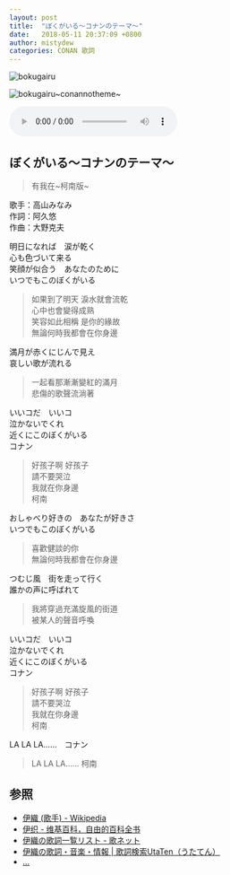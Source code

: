 ```yaml
---
layout: post
title:  "ぼくがいる～コナンのテーマ～"
date:   2018-05-11 20:37:09 +0800
author: mistydew
categories: CONAN 歌詞
---
```

![bokugairu](https://raw.githubusercontent.com/mistydew/dc/master/images/%E3%81%BC%E3%81%8F%E3%81%8C%E3%81%84%E3%82%8B.jpg)

![bokugairu~conannotheme~](https://raw.githubusercontent.com/mistydew/dc/master/images/%E3%81%BC%E3%81%8F%E3%81%8C%E3%81%84%E3%82%8B%EF%BD%9E%E3%82%B3%E3%83%8A%E3%83%B3%E3%81%AE%E3%83%86%E3%83%BC%E3%83%9E%EF%BD%9E.jpg)

<audio controls>
  <source src="https://raw.githubusercontent.com/mistydew/dc/master/audio/%E3%81%BC%E3%81%8F%E3%81%8C%E3%81%84%E3%82%8B%EF%BD%9E%E3%82%B3%E3%83%8A%E3%83%B3%E3%81%AE%E3%83%86%E3%83%BC%E3%83%9E%EF%BD%9E.mp3" type="audio/mpeg">
您的浏览器不支持 audio 元素。
</audio>

## ぼくがいる～コナンのテーマ～
> 有我在~柯南版~

歌手：高山みなみ<br>
作詞：阿久悠<br>
作曲：大野克夫

明日になれば　涙が乾く<br>
心も色づいて来る<br>
笑顔が似合う　あなたのために<br>
いつでもこのぼくがいる

> 如果到了明天 淚水就會流乾<br>
> 心中也會變得成熟<br>
> 笑容如此相稱 是你的緣故<br>
> 無論何時我都會在你身邊

満月が赤くにじんで見え<br>
哀しい歌が流れる

> 一起看那漸漸變紅的滿月<br>
> 悲傷的歌聲流淌著

いいコだ　いいコ<br>
泣かないでくれ<br>
近くにこのぼくがいる<br>
コナン

> 好孩子啊 好孩子<br>
> 請不要哭泣<br>
> 我就在你身邊<br>
> 柯南

おしゃべり好きの　あなたが好きさ<br>
いつでもこのぼくがいる

> 喜歡健談的你<br>
> 無論何時我都會在你身邊

つむじ風　街を走って行く<br>
誰かの声に呼ばれて

> 我將穿過充滿旋風的街道<br>
> 被某人的聲音呼喚

いいコだ　いいコ<br>
泣かないでくれ<br>
近くにこのぼくがいる<br>
コナン

> 好孩子啊 好孩子<br>
> 請不要哭泣<br>
> 我就在你身邊<br>
> 柯南

LA LA LA……　コナン

> LA LA LA…… 柯南

## 参照
* [伊織 (歌手) - Wikipedia](https://ja.wikipedia.org/wiki/%E4%BC%8A%E7%B9%94_(%E6%AD%8C%E6%89%8B))
* [伊织 - 维基百科，自由的百科全书](https://zh.wikipedia.org/wiki/%E4%BC%8A%E7%BB%87)
* [伊織の歌詞一覧リスト - 歌ネット](https://www.uta-net.com/artist/4677)
* [伊織の歌詞・音楽・情報 \| 歌詞検索UtaTen（うたてん）](https://utaten.com/artist/伊織)
* [...](https://github.com/mistydew)
